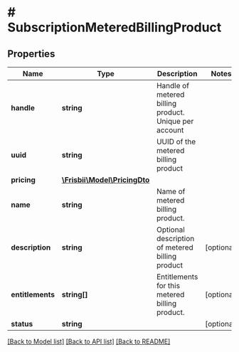 # # SubscriptionMeteredBillingProduct

## Properties

Name | Type | Description | Notes
------------ | ------------- | ------------- | -------------
**handle** | **string** | Handle of metered billing product. Unique per account |
**uuid** | **string** | UUID of the metered billing product |
**pricing** | [**\Frisbii\Model\PricingDto**](PricingDto.md) |  |
**name** | **string** | Name of metered billing product. |
**description** | **string** | Optional description of metered billing product | [optional]
**entitlements** | **string[]** | Entitlements for this metered billing product. | [optional]
**status** | **string** |  | [optional]

[[Back to Model list]](../../README.md#models) [[Back to API list]](../../README.md#endpoints) [[Back to README]](../../README.md)
